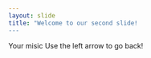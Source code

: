 ```yaml
---
layout: slide
title: "Welcome to our second slide!
---
```

Your misic
Use the left arrow to go back!
